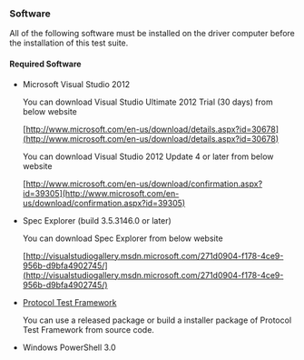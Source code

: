 ### <a name="4.6"/>Software
 
 All of the following software must be installed on the driver computer before the installation of this test suite. 
 
#### Required Software


 * Microsoft Visual Studio 2012
 
    You can download Visual Studio Ultimate 2012 Trial (30 days) from below website
  
    [http://www.microsoft.com/en-us/download/details.aspx?id=30678](http://www.microsoft.com/en-us/download/details.aspx?id=30678)
  
  
    You can download Visual Studio 2012 Update 4 or later from below website

    [http://www.microsoft.com/en-us/download/confirmation.aspx?id=39305](http://www.microsoft.com/en-us/download/confirmation.aspx?id=39305)

 * Spec Explorer (build 3.5.3146.0 or later)

    You can download Spec Explorer from below website
   
    [http://visualstudiogallery.msdn.microsoft.com/271d0904-f178-4ce9-956b-d9bfa4902745/](http://visualstudiogallery.msdn.microsoft.com/271d0904-f178-4ce9-956b-d9bfa4902745/)

 * [Protocol Test Framework](https://github.com/microsoft/protocoltestframework)

	You can use a released package or build a installer package of Protocol Test Framework from source code.

 * Windows PowerShell 3.0
